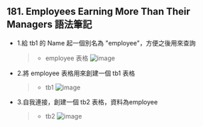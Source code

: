 ## 181. Employees Earning More Than Their Managers 語法筆記
* 1.給 tb1 的 Name 起一個別名為 "employee"，方便之後用來查詢
  > * employee 表格
  > ![image](https://github.com/Ricky7737/LeetCodeSQLPractise/assets/58324475/9b368e28-796f-42c3-b753-23f15bc23cfb)
  >
* 2.將 employee 表格用來創建一個 tb1 表格
  > * tb1
  > ![image](https://github.com/Ricky7737/LeetCodeSQLPractise/assets/58324475/616e8236-8001-47cd-bd74-523f813cf76c)
  >
* 3.自我連接，創建一個 tb2 表格，資料為employee
  > * tb2
  > ![image](https://github.com/Ricky7737/LeetCodeSQLPractise/assets/58324475/acc50d47-99ce-4b58-ab07-ece5a4bbe397)





